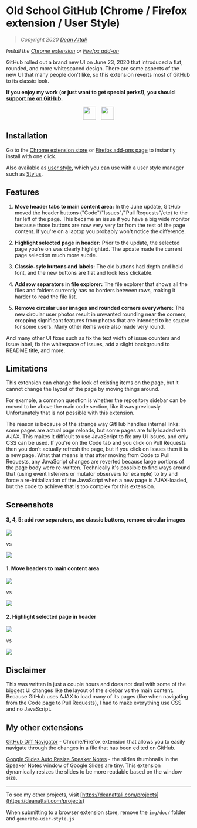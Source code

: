 # Old School GitHub (Chrome / Firefox extension / User Style)

> *Copyright 2020 [Dean Attali](https://deanattali.com)*


_Install the [Chrome extension](https://chrome.google.com/webstore/detail/old-school-github/blkkkhifjoiedclojflfcenbjigdajeb) or [Firefox add-on](https://addons.mozilla.org/addon/old-school-github/)_

GitHub rolled out a brand new UI on June 23, 2020 that introduced a flat, rounded, and more whitespaced design. There are some aspects of the new UI that many people don't like, so this extension reverts most of GitHub to its classic look.


**If you enjoy my work (or just want to get special perks!), you should [support me on GitHub](https://github.com/sponsors/daattali).**


<p align="center">

<a style="display: inline-block;" href="https://paypal.me/daattali">
<img height="35" src="https://camo.githubusercontent.com/0e9e5cac101f7093336b4589c380ab5dcfdcbab0/68747470733a2f2f63646e2e6a7364656c6976722e6e65742f67682f74776f6c66736f6e2f70617970616c2d6769746875622d627574746f6e40312e302e302f646973742f627574746f6e2e737667" />
</a>
<a style="display: inline-block; margin-left: 10px;" href="https://github.com/sponsors/daattali">
<img height="35" src="https://i.imgur.com/034B8vq.png" /> </a>

</p>

## Installation

Go to the [Chrome extension store](https://chrome.google.com/webstore/detail/old-school-github/blkkkhifjoiedclojflfcenbjigdajeb) or [Firefox add-ons page](https://addons.mozilla.org/addon/old-school-github/) to instantly install with one click.

Also available as [user style](css/osgh.user.css?raw=true), which you can use with a user style manager such as [Stylus](https://github.com/openstyles/stylus#releases).

## Features

1. **Move header tabs to main content area:** In the June update, GitHub moved the header buttons ("Code"/"Issues"/"Pull Requests"/etc) to the far left of the page. This became an issue if you have a big wide monitor because those buttons are now very very far from the rest of the page content. If you're on a laptop you probably won't notice the difference.

2. **Highlight selected page in header:** Prior to the update, the selected page you're on was clearly highlighted. The update made the current page selection much more subtle.

3. **Classic-syle buttons and labels:** The old buttons had depth and bold font, and the new buttons are flat and look less clickable.

4. **Add row separators in file explorer:** The file explorer that shows all the files and folders currently has no borders between rows, making it harder to read the file list.

5. **Remove circular user images and rounded corners everywhere:** The new circular user photos result in unwanted rounding near the corners, cropping significant features from photos that are intended to be square for some users. Many other items were also made very round.

And many other UI fixes such as fix the text width of issue counters and issue label, fix the whitespace of issues, add a slight background to README title, and more.

## Limitations

This extension can change the look of existing items on the page, but it cannot change the layout of the page by moving things around.

For example, a common question is whether the repository sidebar can be moved to be above the main code section, like it was previously. Unfortunately that is not possible with this extension.

The reason is because of the strange way GitHub handles internal links: some pages are actual page reloads, but some pages are fully loaded with AJAX. This makes it difficult to use JavaScript to fix any UI issues, and only CSS can be used. If you're on the Code tab and you click on Pull Requests then you don't actually refresh the page, but if you click on Issues then it is a new page. What that means is that after moving from Code to Pull Requests, any JavaScript changes are reverted because large portions of the page body were re-written. Technically it's possible to find ways around that (using event listeners or mutator observers for example) to try and force a re-initialization of the JavaScript when a new page is AJAX-loaded, but the code to achieve that is too complex for this extension.

## Screenshots

#### 3, 4, 5: add row separators, use classic buttons, remove circular images

[![](https://github.com/daattali/oldschool-github-extension/blob/master/img/doc/screenshot-main-before.PNG)](https://github.com/daattali/oldschool-github-extension/blob/master/img/doc/screenshot-main-before.PNG)

vs

[![](https://github.com/daattali/oldschool-github-extension/blob/master/img/doc/screenshot-main-after.PNG)](https://github.com/daattali/oldschool-github-extension/blob/master/img/doc/screenshot-main-after.PNG)

#### 1. Move headers to main content area

[![](https://github.com/daattali/oldschool-github-extension/blob/master/img/doc/screenshot-headers-before.PNG)](https://github.com/daattali/oldschool-github-extension/blob/master/img/doc/screenshot-headers-before.PNG)

vs

[![](https://github.com/daattali/oldschool-github-extension/blob/master/img/doc/screenshot-headers-after.PNG)](https://github.com/daattali/oldschool-github-extension/blob/master/img/doc/screenshot-headers-after.PNG)

#### 2. Highlight selected page in header

[![](https://github.com/daattali/oldschool-github-extension/blob/master/img/doc/screenshot-selected-before.PNG)](https://github.com/daattali/oldschool-github-extension/blob/master/img/doc/screenshot-selected-before.PNG)

vs

[![](https://github.com/daattali/oldschool-github-extension/blob/master/img/doc/screenshot-selected-after.PNG)](https://github.com/daattali/oldschool-github-extension/blob/master/img/doc/screenshot-selected-after.PNG)

## Disclaimer

This was written in just a couple hours and does not deal with some of the biggest UI changes like the layout of the sidebar vs the main content. Because GitHub uses AJAX to load many of its pages (like when navigating from the Code page to Pull Requests), I had to make everything use CSS and no JavaScript.

## My other extensions

[GitHub Diff Navigator](https://github.com/daattali/github-diff-navigator-extension) - Chrome/Firefox extension that allows you to easily navigate through the changes in a file that has been edited on GitHub.

[Google Slides Auto Resize Speaker Notes](https://github.com/daattali/gslides-betternotes-extension) - the slides thumbnails in the Speaker Notes window of Google Slides are tiny. This extension dynamically resizes the slides to be more readable based on the window size.

---

To see my other projects, visit [https://deanattali.com/projects](https://deanattali.com/projects)

When submitting to a browser extension store, remove the `img/doc/` folder and `generate-user-style.js`
